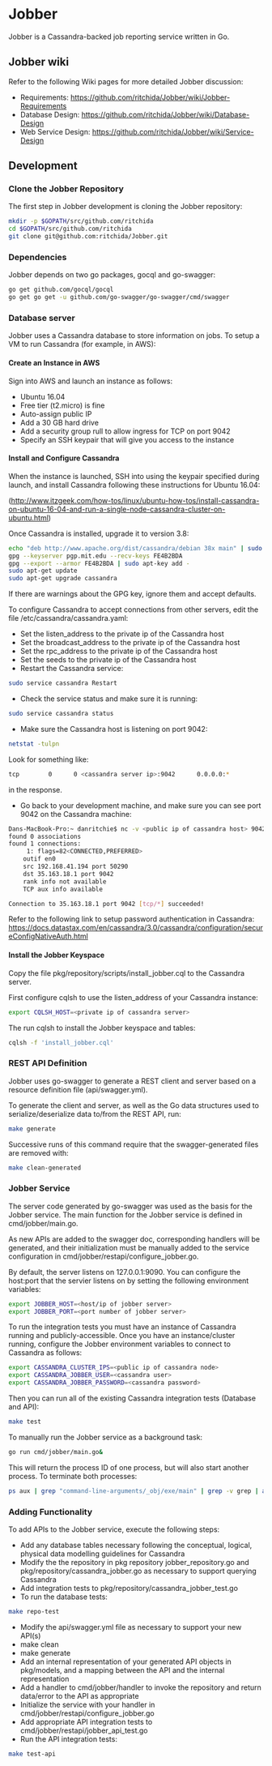 # Jobber

Jobber is a Cassandra-backed job reporting service written in Go.

## Jobber wiki

Refer to the following Wiki pages for more detailed Jobber discussion:

* Requirements: https://github.com/ritchida/Jobber/wiki/Jobber-Requirements
* Database Design: https://github.com/ritchida/Jobber/wiki/Database-Design
* Web Service Design: https://github.com/ritchida/Jobber/wiki/Service-Design

## Development

### Clone the Jobber Repository

The first step in Jobber development is cloning the Jobber repository:

```bash
mkdir -p $GOPATH/src/github.com/ritchida
cd $GOPATH/src/github.com/ritchida
git clone git@github.com:ritchida/Jobber.git
```

### Dependencies

Jobber depends on two go packages, gocql and go-swagger:

```bash
go get github.com/gocql/gocql
go get go get -u github.com/go-swagger/go-swagger/cmd/swagger
```

### Database server

Jobber uses a Cassandra database to store information on jobs.  To setup a VM to run Cassandra (for example, in AWS):

#### Create an Instance in AWS

Sign into AWS and launch an instance as follows:
* Ubuntu 16.04
* Free tier (t2.micro) is fine
* Auto-assign public IP
* Add a 30 GB hard drive
* Add a security group rull to allow ingress for TCP on port 9042
* Specify an SSH keypair that will give you access to the instance

#### Install and Configure Cassandra

When the instance is launched, SSH into using the keypair specified during launch, and install Cassandra following these instructions for Ubuntu 16.04: 

(http://www.itzgeek.com/how-tos/linux/ubuntu-how-tos/install-cassandra-on-ubuntu-16-04-and-run-a-single-node-cassandra-cluster-on-ubuntu.html)

Once Cassandra is installed, upgrade it to version 3.8:

```bash
echo "deb http://www.apache.org/dist/cassandra/debian 38x main" | sudo tee -a /etc/apt/sources.list.d/cassandra.list
gpg --keyserver pgp.mit.edu --recv-keys FE4B2BDA
gpg --export --armor FE4B2BDA | sudo apt-key add -
sudo apt-get update
sudo apt-get upgrade cassandra
```
If there are warnings about the GPG key, ignore them and accept defaults.

To configure Cassandra to accept connections from other servers, edit the file /etc/cassandra/cassandra.yaml:

* Set the listen_address to the private ip of the Cassandra host
* Set the broadcast_address to the private ip of the Cassandra host
* Set the rpc_address to the private ip of the Cassandra host
* Set the seeds to the private ip of the Cassandra host
* Restart the Cassandra service:
```bash
sudo service cassandra Restart
```
* Check the service status and make sure it is running:
```bash
sudo service cassandra status
```
* Make sure the Cassandra host is listening on port 9042:
```bash
netstat -tulpn
```
Look for something like:
```bash
tcp        0      0 <cassandra server ip>:9042      0.0.0.0:*               LISTEN      -
```
in the response.
* Go back to your development machine, and make sure you can see port 9042 on the Cassandra machine:
```bash
Dans-MacBook-Pro:~ danritchie$ nc -v <public ip of cassandra host> 9042
found 0 associations
found 1 connections:
     1:	flags=82<CONNECTED,PREFERRED>
	outif en0
	src 192.168.41.194 port 50290
	dst 35.163.18.1 port 9042
	rank info not available
	TCP aux info available

Connection to 35.163.18.1 port 9042 [tcp/*] succeeded!
```

Refer to the following link to setup password authentication in Cassandra: https://docs.datastax.com/en/cassandra/3.0/cassandra/configuration/secureConfigNativeAuth.html

#### Install the Jobber Keyspace

Copy the file pkg/repository/scripts/install_jobber.cql to the Cassandra server.

First configure cqlsh to use the listen_address of your Cassandra instance:
```bash
export CQLSH_HOST=<private ip of cassandra server>
```

The run cqlsh to install the Jobber keyspace and tables:
```bash
cqlsh -f 'install_jobber.cql'
```


### REST API Definition

Jobber uses go-swagger to generate a REST client and server based on a resource definition file (api/swagger.yml).  

To generate the client and server, as well as the Go data structures used to serialize/deserialize data to/from the REST API, run:

```bash
make generate
```
Successive runs of this command require that the swagger-generated files are removed with:
```bash
make clean-generated
```

### Jobber Service

The server code generated by go-swagger was used as the basis for the Jobber service.  The main function for the Jobber service is defined in cmd/jobber/main.go.  

As new APIs are added to the swagger doc, corresponding handlers will be generated, and their initialization must be manually added to the service configuration in cmd/jobber/restapi/configure_jobber.go.

By default, the server listens on 127.0.0.1:9090.  You can configure the host:port that the servier listens on by setting the following environment variables:
```bash
export JOBBER_HOST=<host/ip of jobber server>
export JOBBER_PORT=<port number of jobber server>
```

To run the integration tests you must have an instance of Cassandra running and publicly-accessible.
Once you have an instance/cluster running, configure the Jobber environment variables to connect to Cassandra as follows:
```bash
export CASSANDRA_CLUSTER_IPS=<public ip of cassandra node>
export CASSANDRA_JOBBER_USER=<cassandra user>
export CASSANDRA_JOBBER_PASSWORD=<cassandra password>
```
Then you can run all of the existing Cassandra integration tests (Database and API):
```bash
make test
```

To manually run the Jobber service as a background task:
```bash
go run cmd/jobber/main.go&
```
This will return the process ID of one process, but will also start another process.  To terminate both processes:
```bash
ps aux | grep "command-line-arguments/_obj/exe/main" | grep -v grep | awk '{print $2}' | xargs kill -9
```

### Adding Functionality

To add APIs to the Jobber service, execute the following steps:

* Add any database tables necessary following the conceptual, logical, physical data modelling guidelines for Cassandra
* Modify the the repository in pkg repository jobber_repository.go and pkg/repository/cassandra_jobber.go as necessary to support querying Cassandra
* Add integration tests to pkg/repository/cassandra_jobber_test.go
* To run the database tests:
```bash
make repo-test
```
* Modify the api/swagger.yml file as necessary to support your new API(s)
* make clean
* make generate
* Add an internal representation of your generated API objects in pkg/models, and a mapping between the API and the internal representation
* Add a handler to cmd/jobber/handler to invoke the repository and return data/error to the API as appropriate
* Initialize the service with your handler in cmd/jobber/restapi/configure_jobber.go
* Add appropriate API integration tests to cmd/jobber/restapi/jobber_api_test.go
* Run the API integration tests:
```bash
make test-api
```
